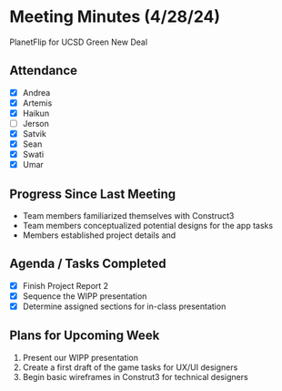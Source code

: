 # Meeting Minutes (4/28/24)

PlanetFlip for UCSD Green New Deal

## Attendance
- [x] Andrea
- [x] Artemis
- [x] Haikun
- [ ] Jerson
- [x] Satvik
- [x] Sean
- [x] Swati
- [x] Umar

## Progress Since Last Meeting
- Team members familiarized themselves with Construct3
- Team members conceptualized potential designs for the app tasks
- Members established project details and 

## Agenda / Tasks Completed
- [x] Finish Project Report 2
- [x] Sequence the WIPP presentation
- [x] Determine assigned sections for in-class presentation

## Plans for Upcoming Week
1. Present our WIPP presentation
2. Create a first draft of the game tasks for UX/UI designers
3. Begin basic wireframes in Construt3 for technical designers
